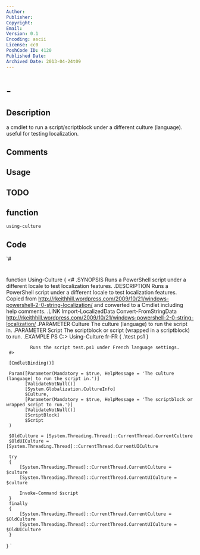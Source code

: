```yaml
---
Author: 
Publisher: 
Copyright: 
Email: 
Version: 0.1
Encoding: ascii
License: cc0
PoshCode ID: 4120
Published Date: 
Archived Date: 2013-04-24t09
---
```


#  - 

## Description

a cmdlet to run a script/scriptblock under a different culture (language). useful for testing localization.

## Comments



## Usage



## TODO



## function

`using-culture`

## Code

`#
 #
 function Using-Culture
 {
     <#
         .SYNOPSIS
             Runs a PowerShell script under a different locale to test localization features.
         .DESCRIPTION
             Runs a PowerShell script under a different locale to test localization features.
             Copied from http://rkeithhill.wordpress.com/2009/10/21/windows-powershell-2-0-string-localization/
             and converted to a Cmdlet including help comments.
         .LINK
             Import-LocalizedData
             Convert-FromStringData
             http://rkeithhill.wordpress.com/2009/10/21/windows-powershell-2-0-string-localization/
         .PARAMETER Culture
             The culture (language) to run the script in.
         .PARAMETER Script
             The scriptblock or script (wrapped in a scriptblock) to run.
         .EXAMPLE
             PS C:\> Using-Culture fr-FR { .\test.ps1 }
 
             Runs the script test.ps1 under French language settings.
     #>
         
     [CmdletBinding()]
 
     Param([Parameter(Mandatory = $true, HelpMessage = 'The culture (language) to run the script in.')]
           [ValidateNotNull()]
           [System.Globalization.CultureInfo]
           $Culture,
           [Parameter(Mandatory = $true, HelpMessage = 'The scriptblock or wrapped script to run.')]
           [ValidateNotNull()]
           [ScriptBlock]
           $Script
     )
 
     $OldCulture = [System.Threading.Thread]::CurrentThread.CurrentCulture
     $OldUICulture = [System.Threading.Thread]::CurrentThread.CurrentUICulture
     
     try
     {
         [System.Threading.Thread]::CurrentThread.CurrentCulture = $culture
         [System.Threading.Thread]::CurrentThread.CurrentUICulture = $culture
         
         Invoke-Command $script
     }
     finally
     {
         [System.Threading.Thread]::CurrentThread.CurrentCulture = $OldCulture
         [System.Threading.Thread]::CurrentThread.CurrentUICulture = $OldUICulture
     }
 }
`

